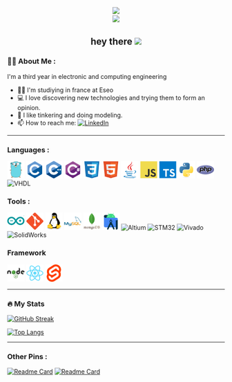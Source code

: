<div id="header" align="center">
    <img src="https://media.giphy.com/media/ao9DUiTKH60XS/giphy.gif" width="100"/>
    <div id="badges">
        <a href="https://www.linkedin.com/in/julien-guitter-783561236/">
            <img src="https://img.shields.io/badge/LinkedIn-blue?logo=linkedin&logoColor=white&style=for-the-badge">
        </a>
    </div>
    <h2>
        hey there
        <img src="https://media.giphy.com/media/hvRJCLFzcasrR4ia7z/giphy.gif" width="30px"/>
    </h2>
</div>

### :man_technologist: About Me :

I'm a third year in electronic and computing engineering
- :man_student: I'm studiying in france at Eseo
- :computer: I love discovering new technologies and trying them to form an opinion.
- :toolbox: I like tinkering and doing modeling.
- :mailbox: How to reach me: [![LinkedIn](https://img.shields.io/badge/-Julien_Guitter-blue?logo=linkedin&logoColor=white&style=flat)](https://www.linkedin.com/in/julien-guitter-783561236/)

---

### Languages :
<p align="left">
    <img src="https://github.com/devicons/devicon/blob/master/icons/go/go-original.svg" alt="go" width="40" height="40"/>
    <img src="https://github.com/devicons/devicon/blob/master/icons/c/c-original.svg" alt="c" width="40" height="40"/>
    <img src="https://github.com/devicons/devicon/blob/master/icons/cplusplus/cplusplus-original.svg" alt="cplusplus" width="40" height="40"/>
    <img src="https://github.com/devicons/devicon/blob/master/icons/csharp/csharp-original.svg" alt="csharp" width="40" height="40"/>
    <img src="https://github.com/devicons/devicon/blob/master/icons/css3/css3-original.svg" alt="css3" width="40" height="40"/>
     <img src="https://github.com/devicons/devicon/blob/master/icons/html5/html5-original.svg" alt="html5" width="40" height="40"/>
     <img src="https://github.com/devicons/devicon/blob/master/icons/java/java-original.svg" alt="java" width="40" height="40"/>
     <img src="https://github.com/devicons/devicon/blob/master/icons/javascript/javascript-original.svg" alt="javascript" width="40" height="40"/>
     <img src="https://github.com/devicons/devicon/blob/master/icons/typescript/typescript-original.svg" alt="typescript" width="40" height="40"/>
     <img src="https://github.com/devicons/devicon/blob/master/icons/python/python-original.svg" alt="python" width="40" height="40"/>
    <img src="https://github.com/devicons/devicon/blob/master/icons/php/php-original.svg" alt="PHP" width="40" height="40"/>
    <img src="https://play-lh.googleusercontent.com/xeuSfQHt8wEb-JdcXLtReGF-KO8_Rd2UMOL0vSB6bS9qlxdAGQ0VR4mM9wVeEb76EA" alt="VHDL" width="40" height="40"/>
<p>


### Tools :
<p align="left">
    <img src="https://github.com/devicons/devicon/blob/master/icons/arduino/arduino-original.svg" alt="arduino" width="40" height="40"/>
    <img src="https://github.com/devicons/devicon/blob/master/icons/git/git-original.svg" alt="Git" width="40" height="40"/>
    <img src="https://github.com/devicons/devicon/blob/master/icons/linux/linux-original.svg" alt="linux" width="40" height="40"/>
    <img src="https://github.com/devicons/devicon/blob/master/icons/mysql/mysql-original-wordmark.svg" alt="mysql" width="40" height="40"/>
    <img src="https://github.com/devicons/devicon/blob/master/icons/mongodb/mongodb-original-wordmark.svg" alt="MongoDB" width="40" height="40"/>
    <img src="https://github.com/devicons/devicon/blob/master/icons/androidstudio/androidstudio-original.svg" alt="Android Studio" width="40" height="40"/>
    <img src="https://minesspace.fr/assets/img/logos/altium.png" alt="Altium" width="40" height="40"/>
    <img src="https://media.imgcdn.org/repo/2023/07/stm32cubemx/64ba6a1ed1bc8-stm32cubemx-Icon.webp" alt="STM32" width="40" height="40"/>
    <img src="https://user-images.githubusercontent.com/56430787/105164182-1afa8a80-5b15-11eb-8ac3-7ae5c9f0e15e.png" alt="Vivado" width="40" height="40"/>
    <img src="https://cdn.worldvectorlogo.com/logos/solidworks-logo-1.svg" alt="SolidWorks" width="80" height="40"/>
</p>

### Framework
<p align="left">
    <img src="https://github.com/devicons/devicon/blob/master/icons/nodejs/nodejs-original-wordmark.svg" alt="nodejs" width="40" height="40"/>
    <img src="https://github.com/devicons/devicon/blob/master/icons/react/react-original.svg" alt="React" width="40" height="40"/>
    <img src="https://github.com/devicons/devicon/blob/master/icons/svelte/svelte-original.svg" alt="Svelte" width="40" height="40"/>
</p>

---

### :fire: My Stats

[![GitHub Streak](https://streak-stats.demolab.com?user=JulienGuitter&theme=dark&date_format=M%20j%5B%2C%20Y%5D&exclude_days=Sun%2CSat)](https://git.io/streak-stats)

[![Top Langs](https://github-readme-stats.vercel.app/api/top-langs/?username=JulienGuitter&layout=donut&langs_count=6&theme=vision-friendly-dark)](https://github.com/anuraghazra/github-readme-stats)



---

### Other Pins :

[![Readme Card](https://github-readme-stats.vercel.app/api/pin/?username=matthieuEv&repo=Mini-Tram)](https://github.com/matthieuEv/Mini-Tram)    [![Readme Card](https://github-readme-stats.vercel.app/api/pin/?username=LouvAndTech&repo=ESE-Oye)](https://github.com/LouvAndTech/ESE-Oye)


